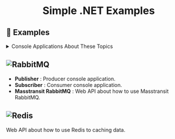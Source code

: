 <div align="center">
 <h1 align="center">Simple .NET Examples</h3>
</div>

## 📖 Examples

<details>
 <summary>Console Applications About These Topics</summary>
 <ul>
  <li>
   <b>.NET Documents</b>
   <ul>
    <li>Stream and File</li>
    <li>Lamda Expresion</li>
    <li>Static</li>
    <li>Reflection</li>
    <li>Thread</li>
    <li>Semaphore</li>
    <li>Asynchronous with Async Function</li>
    <li>Task</li>
   </ul>
  </li>
  <li>Elasticsearch</li>
  <li>Redis</li>
 </ul>
</details>

## ![RabbitMQ][rabbitmq-shield]

- **Publisher** : Producer console application.
- **Subscriber** : Consumer console application.
- **Masstransit RabbitMQ** : Web API about how to use Masstransit RabbitMQ.

## ![Redis][redis-shield]

Web API about how to use Redis to caching data.

[rabbitmq-shield]: https://img.shields.io/badge/-rabbitmq-%23FF6600?style=for-the-badge&logo=rabbitmq&logoColor=white
[redis-shield]: https://img.shields.io/badge/redis-DC382D?style=for-the-badge&logo=redis&logoColor=white
